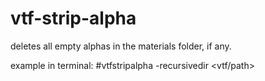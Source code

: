 # vtf-strip-alpha

deletes all empty alphas in the materials folder, if any.

example in terminal: #vtfstripalpha -recursivedir <vtf/path>

